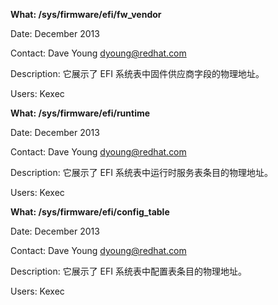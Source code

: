 **What: /sys/firmware/efi/fw_vendor**

Date: December 2013

Contact: Dave Young <dyoung@redhat.com>

Description: 它展示了 EFI 系统表中固件供应商字段的物理地址。

Users: Kexec

**What: /sys/firmware/efi/runtime**

Date: December 2013

Contact: Dave Young <dyoung@redhat.com>

Description: 它展示了 EFI 系统表中运行时服务表条目的物理地址。

Users: Kexec

**What: /sys/firmware/efi/config_table**

Date: December 2013

Contact: Dave Young <dyoung@redhat.com>

Description: 它展示了 EFI 系统表中配置表条目的物理地址。

Users: Kexec